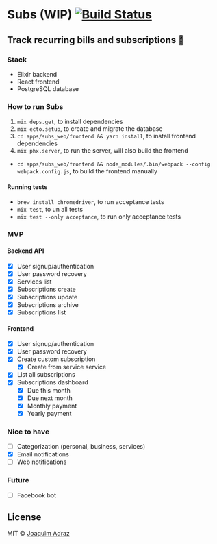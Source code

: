 # Subs (WIP) [![Build Status](https://travis-ci.org/joaquimadraz/subs.svg?branch=master)](https://travis-ci.org/joaquimadraz/subs)
## Track recurring bills and subscriptions :money_with_wings:

### Stack
- Elixir backend
- React frontend
- PostgreSQL database

### How to run Subs
1. `mix deps.get`, to install dependencies
2. `mix ecto.setup`, to create and migrate the database
3. `cd apps/subs_web/frontend && yarn install`, to install frontend dependencies
3. `mix phx.server`, to run the server, will also build the frontend

- `cd apps/subs_web/frontend && node_modules/.bin/webpack --config webpack.config.js`, to build the frontend manually

#### Running tests
- `brew install chromedriver`, to run acceptance tests
- `mix test`, to un all tests
- `mix test --only acceptance`, to run only acceptance tests

### MVP
#### Backend API
- [x] User signup/authentication
- [x] User password recovery
- [x] Services list
- [x] Subscriptions create
- [x] Subscriptions update
- [x] Subscriptions archive
- [x] Subscriptions list

#### Frontend
- [x] User signup/authentication
- [x] User password recovery
- [x] Create custom subscription
  - [x] Create from service service
- [x] List all subscriptions
- [x] Subscriptions dashboard
  - [x] Due this month
  - [x] Due next month
  - [x] Monthly payment
  - [x] Yearly payment

### Nice to have
- [ ] Categorization (personal, business, services)
- [x] Email notifications
- [ ] Web notifications

### Future
- [ ] Facebook bot

## License
MIT © [Joaquim Adraz](http://joaquimadraz.com)

